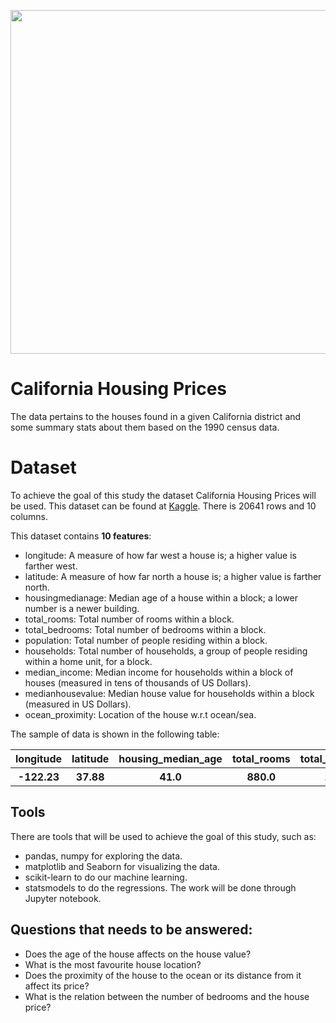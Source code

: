 
<p align="center" width="100%">
<img src="https://cdn.vox-cdn.com/thumbor/xYFIvohVOcFDFkkDpG1P4b9J5gE=/0x0:8736x5824/920x613/filters:focal(3670x2214:5066x3610):format(webp)/cdn.vox-cdn.com/uploads/chorus_image/image/56696503/shutterstock_154454792.0.0.jpeg" width="550" length="100" style="display: block; margin: 0 auto"/>
</p>

# California Housing Prices

The data pertains to the houses found in a given California district and some summary stats about them based on the 1990 census data.

# Dataset
To achieve the goal of this study the dataset California Housing Prices will be used. This dataset can be found at [Kaggle](https://www.kaggle.com/camnugent/california-housing-prices).
There is 20641 rows and 10 columns.

This dataset contains **10 features**:
- longitude: A measure of how far west a house is; a higher value is farther west.
- latitude: A measure of how far north a house is; a higher value is farther north.
- housingmedianage: Median age of a house within a block; a lower number is a newer building.
- total_rooms: Total number of rooms within a block.
- total_bedrooms: Total number of bedrooms within a block.
- population: Total number of people residing within a block.
- households: Total number of households, a group of people residing within a home unit, for a block.
- median_income: Median income for households within a block of houses (measured in tens of thousands of US Dollars).
- medianhousevalue: Median house value for households within a block (measured in US Dollars).
- ocean_proximity: Location of the house w.r.t ocean/sea.

The sample of data is shown in the following table:

<table width="100%">
 <tr>
  <th>longitude</th><th>latitude</th><th>housing_median_age</th><th>total_rooms</th><th>total_bedrooms</th><th>population</th><th>households</th><th>median_income</th><th>median_house_value</th>
 <th>ocean_proximity</th>
 <tr>
  <th>-122.23</th><th>37.88</th><th>41.0</th><th>880.0</th><th>129.0</th><th>322.0</th><th>126.0</th><th>8.3252</th><th>452600.0</th><th>NEAR BAY</th>
 </tr>
</table>

## Tools
There are tools that will be used to achieve the goal of this study, such as: 
- pandas, numpy for exploring the data.
- matplotlib and Seaborn for visualizing the data.
- scikit-learn to do our machine learning.
- statsmodels to do the regressions.
The work will be done through Jupyter notebook.

## Questions that needs to be answered:
- Does the age of the house affects on the house value?
- What is the most favourite house location?
- Does the proximity of the house to the ocean or its distance from it affect its price?
- What is the relation between the number of bedrooms and the house price?
